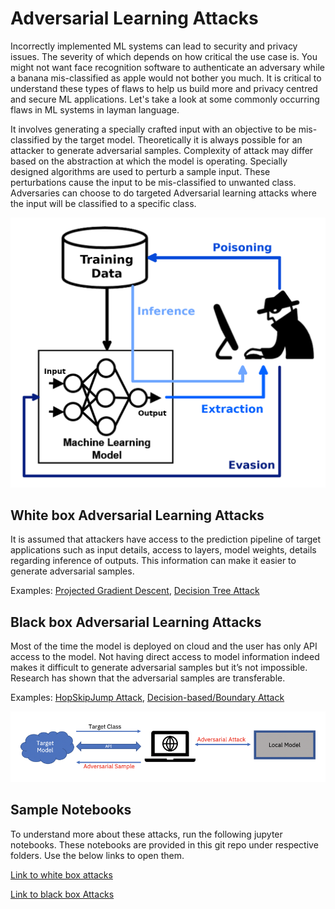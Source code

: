 # Adversarial Learning Attacks

Incorrectly implemented ML systems can lead to security and privacy issues. The severity of which depends on how critical the use case is. You might not want face recognition software to authenticate an adversary while a banana mis-classified as apple would not bother you much. It is critical to understand these types of flaws to help us build more and privacy centred and secure ML applications. Let's take a look at some commonly occurring flaws in ML systems in layman language.

It involves generating a specially crafted input with an objective to be mis-classified by the target model. Theoretically it is always possible for an attacker to generate adversarial samples. Complexity of attack may differ based on the abstraction at which the model is operating. Specially designed algorithms are used to perturb a sample input. These perturbations cause the input to be mis-classified to unwanted class. Adversaries can choose to do targeted Adversarial learning attacks where the input will be classified to a specific class.

![](img/adversarial_threats_attacker.png)

## White box Adversarial Learning Attacks

It is assumed that attackers have access to the prediction pipeline of target applications such as input details, access to layers, model weights, details regarding inference of outputs. This information can make it easier to generate adversarial samples.

Examples: [Projected Gradient Descent](https://arxiv.org/abs/1706.06083), [Decision Tree Attack](https://arxiv.org/abs/1605.07277)

## Black box Adversarial Learning Attacks

Most of the time the model is deployed on cloud and the user has only API access to the model. Not having direct access to model information indeed makes it difficult to generate adversarial samples but it’s not impossible. Research has shown that the adversarial samples are transferable.

Examples: [HopSkipJump Attack](https://arxiv.org/abs/1904.02144), [Decision-based/Boundary Attack](https://arxiv.org/abs/1712.04248)

![](img/Picture.png)

## Sample Notebooks

To understand more about these attacks, run the following jupyter notebooks. These notebooks are provided in this git repo under respective folders. Use the below links to open them.

[Link to white box attacks](https://github.com/rachvis/Adversarial-Learning-Attacks/tree/master/White-Box-Attacks)

[Link to black box Attacks](https://github.com/rachvis/Adversarial-Learning-Attacks/tree/master/Black-Box-Attacks)
